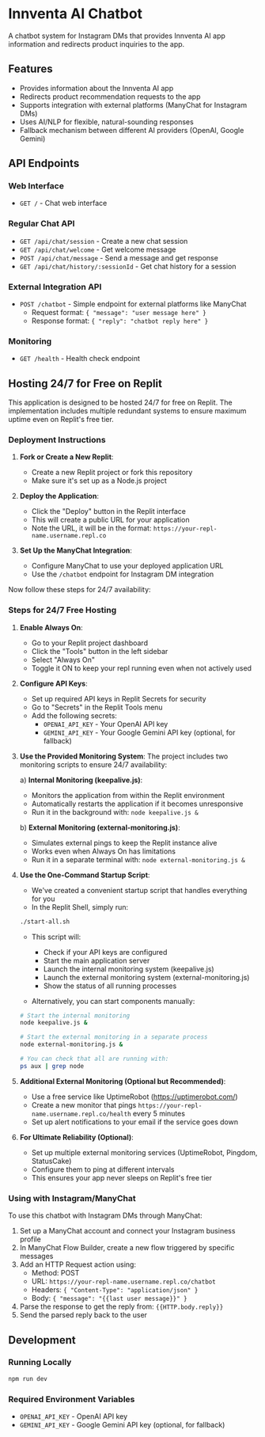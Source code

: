 # Innventa AI Chatbot

A chatbot system for Instagram DMs that provides Innventa AI app information and redirects product inquiries to the app.

## Features

- Provides information about the Innventa AI app
- Redirects product recommendation requests to the app
- Supports integration with external platforms (ManyChat for Instagram DMs)
- Uses AI/NLP for flexible, natural-sounding responses
- Fallback mechanism between different AI providers (OpenAI, Google Gemini)

## API Endpoints

### Web Interface
- `GET /` - Chat web interface

### Regular Chat API
- `GET /api/chat/session` - Create a new chat session
- `GET /api/chat/welcome` - Get welcome message
- `POST /api/chat/message` - Send a message and get response
- `GET /api/chat/history/:sessionId` - Get chat history for a session

### External Integration API
- `POST /chatbot` - Simple endpoint for external platforms like ManyChat
  - Request format: `{ "message": "user message here" }`
  - Response format: `{ "reply": "chatbot reply here" }`

### Monitoring
- `GET /health` - Health check endpoint

## Hosting 24/7 for Free on Replit

This application is designed to be hosted 24/7 for free on Replit. The implementation includes multiple redundant systems to ensure maximum uptime even on Replit's free tier.

### Deployment Instructions

1. **Fork or Create a New Replit**:
   - Create a new Replit project or fork this repository
   - Make sure it's set up as a Node.js project

2. **Deploy the Application**:
   - Click the "Deploy" button in the Replit interface
   - This will create a public URL for your application
   - Note the URL, it will be in the format: `https://your-repl-name.username.repl.co`

3. **Set Up the ManyChat Integration**:
   - Configure ManyChat to use your deployed application URL
   - Use the `/chatbot` endpoint for Instagram DM integration

Now follow these steps for 24/7 availability:

### Steps for 24/7 Free Hosting

1. **Enable Always On**:
   - Go to your Replit project dashboard
   - Click the "Tools" button in the left sidebar
   - Select "Always On" 
   - Toggle it ON to keep your repl running even when not actively used

2. **Configure API Keys**:
   - Set up required API keys in Replit Secrets for security
   - Go to "Secrets" in the Replit Tools menu
   - Add the following secrets:
     - `OPENAI_API_KEY` - Your OpenAI API key
     - `GEMINI_API_KEY` - Your Google Gemini API key (optional, for fallback)

3. **Use the Provided Monitoring System**:
   The project includes two monitoring scripts to ensure 24/7 availability:
   
   a) **Internal Monitoring (keepalive.js)**:
   - Monitors the application from within the Replit environment
   - Automatically restarts the application if it becomes unresponsive
   - Run it in the background with: `node keepalive.js &`
   
   b) **External Monitoring (external-monitoring.js)**:
   - Simulates external pings to keep the Replit instance alive
   - Works even when Always On has limitations
   - Run it in a separate terminal with: `node external-monitoring.js &`

4. **Use the One-Command Startup Script**:
   - We've created a convenient startup script that handles everything for you
   - In the Replit Shell, simply run:
   ```bash
   ./start-all.sh
   ```
   - This script will:
     - Check if your API keys are configured
     - Start the main application server
     - Launch the internal monitoring system (keepalive.js)
     - Launch the external monitoring system (external-monitoring.js)
     - Show the status of all running processes
   
   - Alternatively, you can start components manually:
   ```bash
   # Start the internal monitoring
   node keepalive.js &
   
   # Start the external monitoring in a separate process
   node external-monitoring.js &
   
   # You can check that all are running with:
   ps aux | grep node
   ```

5. **Additional External Monitoring (Optional but Recommended)**:
   - Use a free service like UptimeRobot (https://uptimerobot.com/)
   - Create a new monitor that pings `https://your-repl-name.username.repl.co/health` every 5 minutes
   - Set up alert notifications to your email if the service goes down

6. **For Ultimate Reliability (Optional)**:
   - Set up multiple external monitoring services (UptimeRobot, Pingdom, StatusCake)
   - Configure them to ping at different intervals
   - This ensures your app never sleeps on Replit's free tier

### Using with Instagram/ManyChat

To use this chatbot with Instagram DMs through ManyChat:

1. Set up a ManyChat account and connect your Instagram business profile
2. In ManyChat Flow Builder, create a new flow triggered by specific messages
3. Add an HTTP Request action using:
   - Method: POST
   - URL: `https://your-repl-name.username.repl.co/chatbot`
   - Headers: `{ "Content-Type": "application/json" }`
   - Body: `{ "message": "{{last user message}}" }`
4. Parse the response to get the reply from: `{{HTTP.body.reply}}`
5. Send the parsed reply back to the user

## Development

### Running Locally
```bash
npm run dev
```

### Required Environment Variables
- `OPENAI_API_KEY` - OpenAI API key
- `GEMINI_API_KEY` - Google Gemini API key (optional, for fallback)